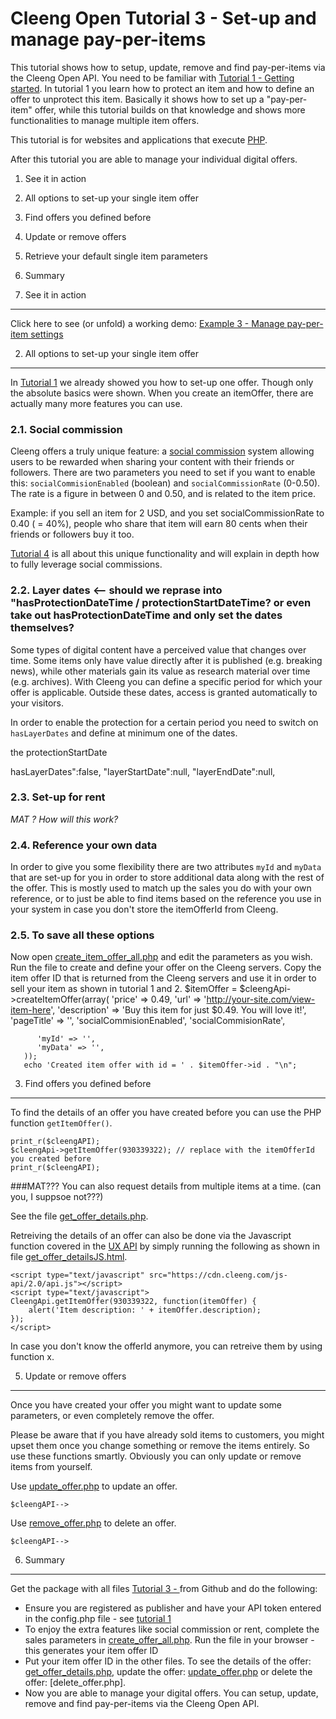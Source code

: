 Cleeng Open Tutorial 3 - Set-up and manage pay-per-items
==========================================================

This tutorial shows how to setup, update, remove and find pay-per-items via the Cleeng Open API. You need to be familiar with [Tutorial 1 - Getting started](). In tutorial 1 you learn how to protect an item and how to define an offer to unprotect this item. Basically it shows how to set up a "pay-per-item" offer, while this tutorial builds on that knowledge and shows more functionalities to manage multiple item offers.

This tutorial is for websites and applications that execute [PHP](http://php.net).

After this tutorial you are able to manage your individual digital offers.

1. See it in action
2. All options to set-up your single item offer
3. Find offers you defined before
4. Update or remove offers
5. Retrieve your default single item parameters
6. Summary


1. See it in action
-------------------

Click here to see (or unfold) a working demo: [Example 3 - Manage pay-per-item settings]()

2. All options to set-up your single item offer
---------------

In [Tutorial 1]() we already showed you how to set-up one offer. Though only the absolute basics were shown. When you create an itemOffer, there are actually many more features you can use.

### 2.1. Social commission
Cleeng offers a truly unique feature: a [social commission](http://cleeng.com/us/features/social-commission/) system allowing users to be rewarded when sharing your content with their friends or followers. There are two parameters you need to set if you want to enable this: `socialCommisionEnabled` (boolean) and `socialCommissionRate` (0-0.50). The rate is a figure in between 0 and 0.50, and is related to the item price. 

Example: if you sell an item for 2 USD, and you set socialCommissionRate to 0.40 ( = 40%), people who share that item will earn 80 cents when their friends or followers buy it too.

[Tutorial 4]() is all about this unique functionality and will explain in depth how to fully leverage social commissions.

### 2.2. Layer dates <-- should we reprase into "hasProtectionDateTime / protectionStartDateTime? or even take out hasProtectionDateTime and only set the dates themselves?
Some types of digital content have a perceived value that changes over time. Some items only have value directly after it is published (e.g. breaking news), while other materials gain its value as research material over time (e.g. archives). With Cleeng you can define a specific period for which your offer is applicable. Outside these dates, access is granted automatically to your visitors. 

In order to enable the protection for a certain period you need to switch on `hasLayerDates` and define at minimum one of the dates.

the protectionStartDate

hasLayerDates":false,
            "layerStartDate":null,
            "layerEndDate":null,

### 2.3. Set-up for rent

*MAT ? How will this work?*

### 2.4. Reference your own data

In order to give you some flexibility there are two attributes `myId` and `myData` that are set-up for you in order to store additional data along with the rest of the offer. This is mostly used to match up the sales you do with your own reference, or to just be able to find items based on the reference you use in your system in case you don't store the itemOfferId from Cleeng.

### 2.5. To save all these options

Now open [create_item_offer_all.php]() and edit the parameters as you wish. Run the file to create and define your offer on the Cleeng servers. Copy the item offer ID that is returned from the Cleeng servers and use it in order to sell your item as shown in tutorial 1 and 2.
      $itemOffer = $cleengApi->createItemOffer(array(
          'price' => 0.49,
          'url' => 'http://your-site.com/view-item-here',
          'description' => 'Buy this item for just $0.49. You will love it!',
          'pageTitle' => '',
          'socialCommisionEnabled',
          'socialCommisionRate',

          'myId' => '',
          'myData' => '',
       ));
       echo 'Created item offer with id = ' . $itemOffer->id . "\n";
 

3. Find offers you defined before
---------------------------------
To find the details of an offer you have created before you can use the PHP function `getItemOffer()`.

	print_r($cleengAPI);
	$cleengApi->getItemOffer(930339322); // replace with the itemOfferId you created before
	print_r($cleengAPI);
 
###MAT??? You can also request details from multiple items at a time. (can you, I suppsoe not???)

See the file [get_offer_details.php]().

Retreiving the details of an offer can also be done via the Javascript function covered in the [UX API]() by simply running the following as shown in file [get_offer_detailsJS.html]().

	<script type="text/javascript" src="https://cdn.cleeng.com/js-api/2.0/api.js"></script>
	<script type="text/javascript">
   	CleengApi.getItemOffer(930339322, function(itemOffer) {
        alert('Item description: ' + itemOffer.description);
    });
    </script>

In case you don't know the offerId anymore, you can retreive them by using function x.

5. Update or remove offers
--------------------------
Once you have created your offer you might want to update some parameters, or even completely remove the offer. 

Please be aware that if you have already sold items to customers, you might upset them once you change something or remove the items entirely. So use these functions smartly. Obviously you can only update or remove items from yourself.

Use [update_offer.php]() to update an offer. 

	$cleengAPI-->

Use [remove_offer.php]() to delete an offer.

	$cleengAPI-->

6. Summary
----------

Get the package with all files [Tutorial 3 - ](http://github.com/cleeng/) from Github and do the following:

* Ensure you are registered as publisher and have your API token entered in the config.php file - see [tutorial 1]()
* To enjoy the extra features like social commission or rent, complete the sales parameters in [create_offer_all.php](http://github.com/cleeng). Run the file in your browser - this generates your item offer ID
* Put your item offer ID in the other files. To see the details of the offer: [get_offer_details.php](http://github.com/cleeng), update the offer: [update_offer.php]() or delete the offer: [delete_offer.php].
* Now you are able to manage your digital offers. You can setup, update, remove and find pay-per-items via the Cleeng Open API.
